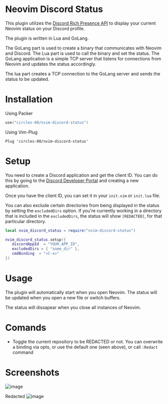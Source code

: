 # Neovim Discord Status
This plugin utilizes the [Discord Rich Presence API](https://discord.com/developers/docs/rich-presence/how-to) to display your current Neovim status on your Discord profile.

The plugin is written in Lua and GoLang.

The GoLang part is used to create a binary that communicates with Neovim and Discord. The Lua part is used to call the binary and set the status.
The GoLang application is a simple TCP server that listens for connections from Neovim and updates the status accordingly.

The lua part creates a TCP connection to the GoLang server and sends the status to be updated.

# Installation

Using Packer
```lua
use("circles-00/nvim-discord-status")
```

Using Vim-Plug
```vim
Plug 'circles-00/nvim-discord-status'
```

# Setup
You need to create a Discord application and get the client ID. You can do this by going to the [Discord Developer Portal](https://discord.com/developers/applications) and creating a new application.

Once you have the client ID, you can set it in your `init.vim` or `init.lua` file.

You can also exclude certain directories from being displayed in the status by setting the `excludedDirs` option.
If you're currently working in a directory that is included in the `excludedDirs`, the status will show `[REDACTED]`, for that particular directory.


```lua
local nvim_discord_status = require("nvim-discord-status")

nvim_discord_status.setup({
   discordAppId  = "YOUR_APP_ID",
   excludedDirs = { "some_dir" },
   cmdBinding  = "<C-x>"
})
```


# Usage
The plugin will automatically start when you open Neovim.
The status will be updated when you open a new file or switch buffers.

The status will dissapear when you close all instances of Neovim.

# Comands
- Toggle the current repository to be REDACTED or not.
You can overwrite a binding via opts, or use the default one (seen above), or call `:Redact` command

# Screenshots
![image](https://github.com/circles-00/nvim-discord-status/assets/42126548/35026021-4c41-4e34-9611-204668ac1832)

Redacted
![image](https://github.com/circles-00/nvim-discord-status/assets/42126548/448dd309-dbf1-4e95-a826-6e292a735762)

